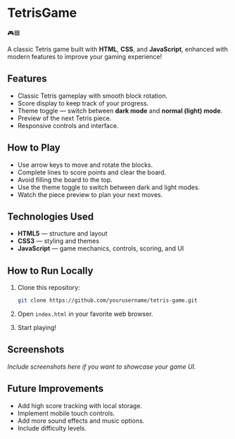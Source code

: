 # TetrisGame
🎮🟦

A classic Tetris game built with **HTML**, **CSS**, and **JavaScript**, enhanced with modern features to improve your gaming experience!

## Features

- Classic Tetris gameplay with smooth block rotation.
- Score display to keep track of your progress.
- Theme toggle — switch between **dark mode** and **normal (light) mode**.
- Preview of the next Tetris piece.
- Responsive controls and interface.

## How to Play

- Use arrow keys to move and rotate the blocks.
- Complete lines to score points and clear the board.
- Avoid filling the board to the top.
- Use the theme toggle to switch between dark and light modes.
- Watch the piece preview to plan your next moves.

## Technologies Used

- **HTML5** — structure and layout
- **CSS3** — styling and themes
- **JavaScript** — game mechanics, controls, scoring, and UI

## How to Run Locally

1. Clone this repository:

   ```bash
   git clone https://github.com/yourusername/tetris-game.git

2. Open `index.html` in your favorite web browser.

3. Start playing!

## Screenshots

*Include screenshots here if you want to showcase your game UI.*

## Future Improvements

- Add high score tracking with local storage.
- Implement mobile touch controls.
- Add more sound effects and music options.
- Include difficulty levels.

